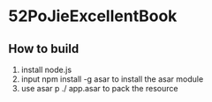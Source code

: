 # 52PoJieExcellentBook
## How to build
1. install node.js
2. input npm install -g asar to install the asar module
3. use asar p ./ app.asar to pack the resource
